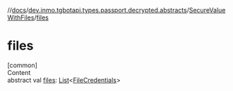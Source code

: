 //[docs](../../../index.md)/[dev.inmo.tgbotapi.types.passport.decrypted.abstracts](../index.md)/[SecureValueWithFiles](index.md)/[files](files.md)



# files  
[common]  
Content  
abstract val [files](files.md): [List](https://kotlinlang.org/api/latest/jvm/stdlib/kotlin.collections/-list/index.html)<[FileCredentials](../../dev.inmo.tgbotapi.types.passport.credentials/-file-credentials/index.md)>  



